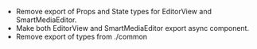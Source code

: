 - Remove export of Props and State types for EditorView and SmartMediaEditor. 
- Make both EditorView and SmartMediaEditor export async component.
- Remove export of types from ./common
